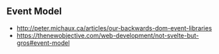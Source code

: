 ## Event Model
- http://peter.michaux.ca/articles/our-backwards-dom-event-libraries
- https://thenewobjective.com/web-development/not-svelte-but-gros#event-model
